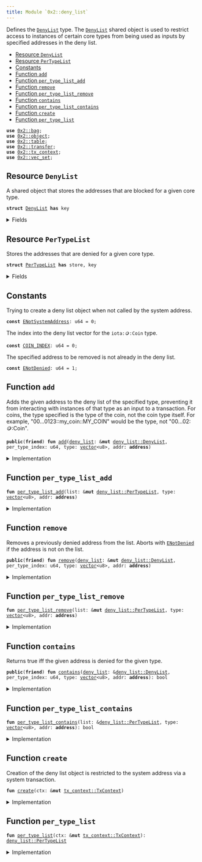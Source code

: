 ```yaml
---
title: Module `0x2::deny_list`
---
```


Defines the <code><a href="../iota-framework/deny_list.md#0x2_deny_list_DenyList">DenyList</a></code> type. The <code><a href="../iota-framework/deny_list.md#0x2_deny_list_DenyList">DenyList</a></code> shared object is used to restrict access to
instances of certain core types from being used as inputs by specified addresses in the deny
list.


-  [Resource `DenyList`](#0x2_deny_list_DenyList)
-  [Resource `PerTypeList`](#0x2_deny_list_PerTypeList)
-  [Constants](#@Constants_0)
-  [Function `add`](#0x2_deny_list_add)
-  [Function `per_type_list_add`](#0x2_deny_list_per_type_list_add)
-  [Function `remove`](#0x2_deny_list_remove)
-  [Function `per_type_list_remove`](#0x2_deny_list_per_type_list_remove)
-  [Function `contains`](#0x2_deny_list_contains)
-  [Function `per_type_list_contains`](#0x2_deny_list_per_type_list_contains)
-  [Function `create`](#0x2_deny_list_create)
-  [Function `per_type_list`](#0x2_deny_list_per_type_list)


<pre><code><b>use</b> <a href="../iota-framework/bag.md#0x2_bag">0x2::bag</a>;
<b>use</b> <a href="../iota-framework/object.md#0x2_object">0x2::object</a>;
<b>use</b> <a href="../iota-framework/table.md#0x2_table">0x2::table</a>;
<b>use</b> <a href="../iota-framework/transfer.md#0x2_transfer">0x2::transfer</a>;
<b>use</b> <a href="../iota-framework/tx_context.md#0x2_tx_context">0x2::tx_context</a>;
<b>use</b> <a href="../iota-framework/vec_set.md#0x2_vec_set">0x2::vec_set</a>;
</code></pre>



<a name="0x2_deny_list_DenyList"></a>

## Resource `DenyList`

A shared object that stores the addresses that are blocked for a given core type.


<pre><code><b>struct</b> <a href="../iota-framework/deny_list.md#0x2_deny_list_DenyList">DenyList</a> <b>has</b> key
</code></pre>



<details>
<summary>Fields</summary>


<dl>
<dt>
<code>id: <a href="../iota-framework/object.md#0x2_object_UID">object::UID</a></code>
</dt>
<dd>

</dd>
<dt>
<code>lists: <a href="../iota-framework/bag.md#0x2_bag_Bag">bag::Bag</a></code>
</dt>
<dd>
 The individual deny lists.
</dd>
</dl>


</details>

<a name="0x2_deny_list_PerTypeList"></a>

## Resource `PerTypeList`

Stores the addresses that are denied for a given core type.


<pre><code><b>struct</b> <a href="../iota-framework/deny_list.md#0x2_deny_list_PerTypeList">PerTypeList</a> <b>has</b> store, key
</code></pre>



<details>
<summary>Fields</summary>


<dl>
<dt>
<code>id: <a href="../iota-framework/object.md#0x2_object_UID">object::UID</a></code>
</dt>
<dd>

</dd>
<dt>
<code>denied_count: <a href="../iota-framework/table.md#0x2_table_Table">table::Table</a>&lt;<b>address</b>, u64&gt;</code>
</dt>
<dd>
 Number of object types that have been banned for a given address.
 Used to quickly skip checks for most addresses.
</dd>
<dt>
<code>denied_addresses: <a href="../iota-framework/table.md#0x2_table_Table">table::Table</a>&lt;<a href="../move-stdlib/vector.md#0x1_vector">vector</a>&lt;u8&gt;, <a href="../iota-framework/vec_set.md#0x2_vec_set_VecSet">vec_set::VecSet</a>&lt;<b>address</b>&gt;&gt;</code>
</dt>
<dd>
 Set of addresses that are banned for a given type.
 For example with <code>iota::coin::Coin</code>: If addresses A and B are banned from using
 "0...0123::my_coin::MY_COIN", this will be "0...0123::my_coin::MY_COIN" -> {A, B}.
</dd>
</dl>


</details>

<a name="@Constants_0"></a>

## Constants


<a name="0x2_deny_list_ENotSystemAddress"></a>

Trying to create a deny list object when not called by the system address.


<pre><code><b>const</b> <a href="../iota-framework/deny_list.md#0x2_deny_list_ENotSystemAddress">ENotSystemAddress</a>: u64 = 0;
</code></pre>



<a name="0x2_deny_list_COIN_INDEX"></a>

The index into the deny list vector for the <code>iota::coin::Coin</code> type.


<pre><code><b>const</b> <a href="../iota-framework/deny_list.md#0x2_deny_list_COIN_INDEX">COIN_INDEX</a>: u64 = 0;
</code></pre>



<a name="0x2_deny_list_ENotDenied"></a>

The specified address to be removed is not already in the deny list.


<pre><code><b>const</b> <a href="../iota-framework/deny_list.md#0x2_deny_list_ENotDenied">ENotDenied</a>: u64 = 1;
</code></pre>



<a name="0x2_deny_list_add"></a>

## Function `add`

Adds the given address to the deny list of the specified type, preventing it
from interacting with instances of that type as an input to a transaction. For coins,
the type specified is the type of the coin, not the coin type itself. For example,
"00...0123::my_coin::MY_COIN" would be the type, not "00...02::coin::Coin".


<pre><code><b>public</b>(<b>friend</b>) <b>fun</b> <a href="../iota-framework/deny_list.md#0x2_deny_list_add">add</a>(<a href="../iota-framework/deny_list.md#0x2_deny_list">deny_list</a>: &<b>mut</b> <a href="../iota-framework/deny_list.md#0x2_deny_list_DenyList">deny_list::DenyList</a>, per_type_index: u64, type: <a href="../move-stdlib/vector.md#0x1_vector">vector</a>&lt;u8&gt;, addr: <b>address</b>)
</code></pre>



<details>
<summary>Implementation</summary>


<pre><code><b>public</b>(package) <b>fun</b> <a href="../iota-framework/deny_list.md#0x2_deny_list_add">add</a>(
    <a href="../iota-framework/deny_list.md#0x2_deny_list">deny_list</a>: &<b>mut</b> <a href="../iota-framework/deny_list.md#0x2_deny_list_DenyList">DenyList</a>,
    per_type_index: u64,
    `type`: <a href="../move-stdlib/vector.md#0x1_vector">vector</a>&lt;u8&gt;,
    addr: <b>address</b>,
) {
    <b>let</b> bag_entry: &<b>mut</b> <a href="../iota-framework/deny_list.md#0x2_deny_list_PerTypeList">PerTypeList</a> = &<b>mut</b> <a href="../iota-framework/deny_list.md#0x2_deny_list">deny_list</a>.lists[per_type_index];
    bag_entry.<a href="../iota-framework/deny_list.md#0x2_deny_list_per_type_list_add">per_type_list_add</a>(`type`, addr)
}
</code></pre>



</details>

<a name="0x2_deny_list_per_type_list_add"></a>

## Function `per_type_list_add`



<pre><code><b>fun</b> <a href="../iota-framework/deny_list.md#0x2_deny_list_per_type_list_add">per_type_list_add</a>(list: &<b>mut</b> <a href="../iota-framework/deny_list.md#0x2_deny_list_PerTypeList">deny_list::PerTypeList</a>, type: <a href="../move-stdlib/vector.md#0x1_vector">vector</a>&lt;u8&gt;, addr: <b>address</b>)
</code></pre>



<details>
<summary>Implementation</summary>


<pre><code><b>fun</b> <a href="../iota-framework/deny_list.md#0x2_deny_list_per_type_list_add">per_type_list_add</a>(
    list: &<b>mut</b> <a href="../iota-framework/deny_list.md#0x2_deny_list_PerTypeList">PerTypeList</a>,
    `type`: <a href="../move-stdlib/vector.md#0x1_vector">vector</a>&lt;u8&gt;,
    addr: <b>address</b>,
) {
    <b>if</b> (!list.denied_addresses.<a href="../iota-framework/deny_list.md#0x2_deny_list_contains">contains</a>(`type`)) {
        list.denied_addresses.<a href="../iota-framework/deny_list.md#0x2_deny_list_add">add</a>(`type`, <a href="../iota-framework/vec_set.md#0x2_vec_set_empty">vec_set::empty</a>());
    };
    <b>let</b> denied_addresses = &<b>mut</b> list.denied_addresses[`type`];
    <b>let</b> already_denied = denied_addresses.<a href="../iota-framework/deny_list.md#0x2_deny_list_contains">contains</a>(&addr);
    <b>if</b> (already_denied) <b>return</b>;

    denied_addresses.insert(addr);
    <b>if</b> (!list.denied_count.<a href="../iota-framework/deny_list.md#0x2_deny_list_contains">contains</a>(addr)) {
        list.denied_count.<a href="../iota-framework/deny_list.md#0x2_deny_list_add">add</a>(addr, 0);
    };
    <b>let</b> denied_count = &<b>mut</b> list.denied_count[addr];
    *denied_count = *denied_count + 1;
}
</code></pre>



</details>

<a name="0x2_deny_list_remove"></a>

## Function `remove`

Removes a previously denied address from the list.
Aborts with <code><a href="../iota-framework/deny_list.md#0x2_deny_list_ENotDenied">ENotDenied</a></code> if the address is not on the list.


<pre><code><b>public</b>(<b>friend</b>) <b>fun</b> <a href="../iota-framework/deny_list.md#0x2_deny_list_remove">remove</a>(<a href="../iota-framework/deny_list.md#0x2_deny_list">deny_list</a>: &<b>mut</b> <a href="../iota-framework/deny_list.md#0x2_deny_list_DenyList">deny_list::DenyList</a>, per_type_index: u64, type: <a href="../move-stdlib/vector.md#0x1_vector">vector</a>&lt;u8&gt;, addr: <b>address</b>)
</code></pre>



<details>
<summary>Implementation</summary>


<pre><code><b>public</b>(package) <b>fun</b> <a href="../iota-framework/deny_list.md#0x2_deny_list_remove">remove</a>(
    <a href="../iota-framework/deny_list.md#0x2_deny_list">deny_list</a>: &<b>mut</b> <a href="../iota-framework/deny_list.md#0x2_deny_list_DenyList">DenyList</a>,
    per_type_index: u64,
    `type`: <a href="../move-stdlib/vector.md#0x1_vector">vector</a>&lt;u8&gt;,
    addr: <b>address</b>,
) {
    <a href="../iota-framework/deny_list.md#0x2_deny_list_per_type_list_remove">per_type_list_remove</a>(&<b>mut</b> <a href="../iota-framework/deny_list.md#0x2_deny_list">deny_list</a>.lists[per_type_index], `type`, addr)
}
</code></pre>



</details>

<a name="0x2_deny_list_per_type_list_remove"></a>

## Function `per_type_list_remove`



<pre><code><b>fun</b> <a href="../iota-framework/deny_list.md#0x2_deny_list_per_type_list_remove">per_type_list_remove</a>(list: &<b>mut</b> <a href="../iota-framework/deny_list.md#0x2_deny_list_PerTypeList">deny_list::PerTypeList</a>, type: <a href="../move-stdlib/vector.md#0x1_vector">vector</a>&lt;u8&gt;, addr: <b>address</b>)
</code></pre>



<details>
<summary>Implementation</summary>


<pre><code><b>fun</b> <a href="../iota-framework/deny_list.md#0x2_deny_list_per_type_list_remove">per_type_list_remove</a>(
    list: &<b>mut</b> <a href="../iota-framework/deny_list.md#0x2_deny_list_PerTypeList">PerTypeList</a>,
    `type`: <a href="../move-stdlib/vector.md#0x1_vector">vector</a>&lt;u8&gt;,
    addr: <b>address</b>,
) {
    <b>let</b> denied_addresses = &<b>mut</b> list.denied_addresses[`type`];
    <b>assert</b>!(denied_addresses.<a href="../iota-framework/deny_list.md#0x2_deny_list_contains">contains</a>(&addr), <a href="../iota-framework/deny_list.md#0x2_deny_list_ENotDenied">ENotDenied</a>);
    denied_addresses.<a href="../iota-framework/deny_list.md#0x2_deny_list_remove">remove</a>(&addr);
    <b>let</b> denied_count = &<b>mut</b> list.denied_count[addr];
    *denied_count = *denied_count - 1;
    <b>if</b> (*denied_count == 0) {
        list.denied_count.<a href="../iota-framework/deny_list.md#0x2_deny_list_remove">remove</a>(addr);
    }
}
</code></pre>



</details>

<a name="0x2_deny_list_contains"></a>

## Function `contains`

Returns true iff the given address is denied for the given type.


<pre><code><b>public</b>(<b>friend</b>) <b>fun</b> <a href="../iota-framework/deny_list.md#0x2_deny_list_contains">contains</a>(<a href="../iota-framework/deny_list.md#0x2_deny_list">deny_list</a>: &<a href="../iota-framework/deny_list.md#0x2_deny_list_DenyList">deny_list::DenyList</a>, per_type_index: u64, type: <a href="../move-stdlib/vector.md#0x1_vector">vector</a>&lt;u8&gt;, addr: <b>address</b>): bool
</code></pre>



<details>
<summary>Implementation</summary>


<pre><code><b>public</b>(package) <b>fun</b> <a href="../iota-framework/deny_list.md#0x2_deny_list_contains">contains</a>(
    <a href="../iota-framework/deny_list.md#0x2_deny_list">deny_list</a>: &<a href="../iota-framework/deny_list.md#0x2_deny_list_DenyList">DenyList</a>,
    per_type_index: u64,
    `type`: <a href="../move-stdlib/vector.md#0x1_vector">vector</a>&lt;u8&gt;,
    addr: <b>address</b>,
): bool {
    <a href="../iota-framework/deny_list.md#0x2_deny_list_per_type_list_contains">per_type_list_contains</a>(&<a href="../iota-framework/deny_list.md#0x2_deny_list">deny_list</a>.lists[per_type_index], `type`, addr)
}
</code></pre>



</details>

<a name="0x2_deny_list_per_type_list_contains"></a>

## Function `per_type_list_contains`



<pre><code><b>fun</b> <a href="../iota-framework/deny_list.md#0x2_deny_list_per_type_list_contains">per_type_list_contains</a>(list: &<a href="../iota-framework/deny_list.md#0x2_deny_list_PerTypeList">deny_list::PerTypeList</a>, type: <a href="../move-stdlib/vector.md#0x1_vector">vector</a>&lt;u8&gt;, addr: <b>address</b>): bool
</code></pre>



<details>
<summary>Implementation</summary>


<pre><code><b>fun</b> <a href="../iota-framework/deny_list.md#0x2_deny_list_per_type_list_contains">per_type_list_contains</a>(
    list: &<a href="../iota-framework/deny_list.md#0x2_deny_list_PerTypeList">PerTypeList</a>,
    `type`: <a href="../move-stdlib/vector.md#0x1_vector">vector</a>&lt;u8&gt;,
    addr: <b>address</b>,
): bool {
    <b>if</b> (!list.denied_count.<a href="../iota-framework/deny_list.md#0x2_deny_list_contains">contains</a>(addr)) <b>return</b> <b>false</b>;

    <b>let</b> denied_count = &list.denied_count[addr];
    <b>if</b> (*denied_count == 0) <b>return</b> <b>false</b>;

    <b>if</b> (!list.denied_addresses.<a href="../iota-framework/deny_list.md#0x2_deny_list_contains">contains</a>(`type`)) <b>return</b> <b>false</b>;

    <b>let</b> denied_addresses = &list.denied_addresses[`type`];
    denied_addresses.<a href="../iota-framework/deny_list.md#0x2_deny_list_contains">contains</a>(&addr)
}
</code></pre>



</details>

<a name="0x2_deny_list_create"></a>

## Function `create`

Creation of the deny list object is restricted to the system address
via a system transaction.


<pre><code><b>fun</b> <a href="../iota-framework/deny_list.md#0x2_deny_list_create">create</a>(ctx: &<b>mut</b> <a href="../iota-framework/tx_context.md#0x2_tx_context_TxContext">tx_context::TxContext</a>)
</code></pre>



<details>
<summary>Implementation</summary>


<pre><code><b>fun</b> <a href="../iota-framework/deny_list.md#0x2_deny_list_create">create</a>(ctx: &<b>mut</b> TxContext) {
    <b>assert</b>!(ctx.sender() == @0x0, <a href="../iota-framework/deny_list.md#0x2_deny_list_ENotSystemAddress">ENotSystemAddress</a>);

    <b>let</b> <b>mut</b> lists = <a href="../iota-framework/bag.md#0x2_bag_new">bag::new</a>(ctx);
    lists.<a href="../iota-framework/deny_list.md#0x2_deny_list_add">add</a>(<a href="../iota-framework/deny_list.md#0x2_deny_list_COIN_INDEX">COIN_INDEX</a>, <a href="../iota-framework/deny_list.md#0x2_deny_list_per_type_list">per_type_list</a>(ctx));
    <b>let</b> deny_list_object = <a href="../iota-framework/deny_list.md#0x2_deny_list_DenyList">DenyList</a> {
        id: <a href="../iota-framework/object.md#0x2_object_iota_deny_list_object_id">object::iota_deny_list_object_id</a>(),
        lists,
    };
    <a href="../iota-framework/transfer.md#0x2_transfer_share_object">transfer::share_object</a>(deny_list_object);
}
</code></pre>



</details>

<a name="0x2_deny_list_per_type_list"></a>

## Function `per_type_list`



<pre><code><b>fun</b> <a href="../iota-framework/deny_list.md#0x2_deny_list_per_type_list">per_type_list</a>(ctx: &<b>mut</b> <a href="../iota-framework/tx_context.md#0x2_tx_context_TxContext">tx_context::TxContext</a>): <a href="../iota-framework/deny_list.md#0x2_deny_list_PerTypeList">deny_list::PerTypeList</a>
</code></pre>



<details>
<summary>Implementation</summary>


<pre><code><b>fun</b> <a href="../iota-framework/deny_list.md#0x2_deny_list_per_type_list">per_type_list</a>(ctx: &<b>mut</b> TxContext): <a href="../iota-framework/deny_list.md#0x2_deny_list_PerTypeList">PerTypeList</a> {
    <a href="../iota-framework/deny_list.md#0x2_deny_list_PerTypeList">PerTypeList</a> {
        id: <a href="../iota-framework/object.md#0x2_object_new">object::new</a>(ctx),
        denied_count: <a href="../iota-framework/table.md#0x2_table_new">table::new</a>(ctx),
        denied_addresses: <a href="../iota-framework/table.md#0x2_table_new">table::new</a>(ctx),
    }
}
</code></pre>



</details>
